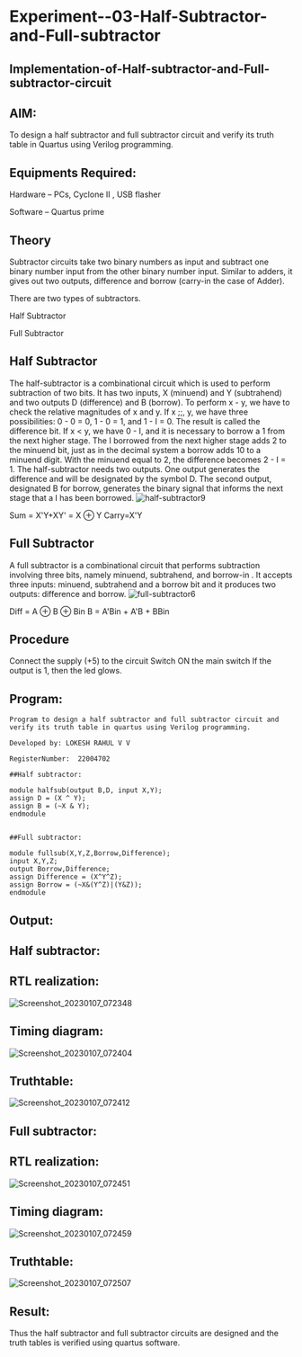 # Experiment--03-Half-Subtractor-and-Full-subtractor
## Implementation-of-Half-subtractor-and-Full-subtractor-circuit
## AIM:
To design a half subtractor and full subtractor circuit and verify its truth table in Quartus using Verilog programming.

## Equipments Required:
 Hardware – PCs, Cyclone II , USB flasher
 
 Software – Quartus prime

## Theory
Subtractor circuits take two binary numbers as input and subtract one binary number input from the other binary number input. Similar to adders, it gives out two outputs, difference and borrow (carry-in the case of Adder). 

There are two types of subtractors.

  Half Subtractor 
 
  Full Subtractor

## Half Subtractor

The half-subtractor is a combinational circuit which is used to perform subtraction of two bits. It has two inputs, X (minuend) and Y (subtrahend) and two outputs D (difference) and B (borrow). To perform x - y, we have to check the relative magnitudes of x and y. If x ;;, y, we have three possibilities: 0 - 0 = 0, 1 - 0 = 1, and 1 - I = 0. The result is called the difference bit. If x < y, we have 0 - I, and it is necessary to borrow a 1 from the next higher stage. The I borrowed from the next higher stage adds 2 to the minuend bit, just as in the decimal system a borrow adds 10 to a minuend digit. With the minuend equal to 2, the difference becomes 2 - I = 1. The half-subtractor needs two outputs. One output generates the difference and will be designated by the symbol D. The second output, designated B for borrow, generates the binary signal that informs the next stage that a I has been borrowed.
![half-subtractor9](https://user-images.githubusercontent.com/36288975/166112538-58c3bc7c-ee5d-4e6a-ac8d-8e8328efe27a.png)


Sum = X'Y+XY' = X ⊕ Y
Carry=X'Y

## Full Subtractor
A full subtractor is a combinational circuit that performs subtraction involving three bits, namely minuend, subtrahend, and borrow-in . It accepts three inputs: minuend, subtrahend and a borrow bit and it produces two outputs: difference and borrow. 
![full-subtractor6](https://user-images.githubusercontent.com/36288975/166112541-24c68359-3de8-4674-ae22-8272ffc385ed.png)


Diff = A ⊕ B ⊕ Bin B = A'Bin + A'B + BBin

## Procedure

Connect the supply (+5) to the circuit Switch ON the main switch If the output is 1, 
then the led glows. 

## Program:

````
Program to design a half subtractor and full subtractor circuit and verify its truth table in quartus using Verilog programming.

Developed by: LOKESH RAHUL V V 

RegisterNumber:  22004702

##Half subtractor:

module halfsub(output B,D, input X,Y); 
assign D = (X ^ Y); 
assign B = (~X & Y); 
endmodule 


##Full subtractor:

module fullsub(X,Y,Z,Borrow,Difference); 
input X,Y,Z; 
output Borrow,Difference; 
assign Difference = (X^Y^Z); 
assign Borrow = (~X&(Y^Z)|(Y&Z)); 
endmodule 

````

## Output:

## Half subtractor:

## RTL realization:

![Screenshot_20230107_072348](https://user-images.githubusercontent.com/118423842/211155274-5506d21a-de11-44f5-8c45-56770782c3e9.png)

## Timing diagram:

![Screenshot_20230107_072404](https://user-images.githubusercontent.com/118423842/211155329-0c612c83-0d5a-4434-afab-8e259f6aa4ea.png)


## Truthtable:

![Screenshot_20230107_072412](https://user-images.githubusercontent.com/118423842/211155364-19be4adb-75e2-4985-9ca6-1dde2801f980.png)



## Full subtractor:

## RTL realization:

![Screenshot_20230107_072451](https://user-images.githubusercontent.com/118423842/211155439-861ddcf4-ee95-446d-9b64-e11895a06a5d.png)

## Timing diagram:

![Screenshot_20230107_072459](https://user-images.githubusercontent.com/118423842/211155460-d78a2577-23e7-4c08-aa1d-0cb2a6bcd174.png)


## Truthtable:

![Screenshot_20230107_072507](https://user-images.githubusercontent.com/118423842/211155478-6d9bc613-91db-4598-859c-7f315f67e823.png)

## Result:
Thus the half subtractor and full subtractor circuits are designed and the truth tables is verified using quartus software.

